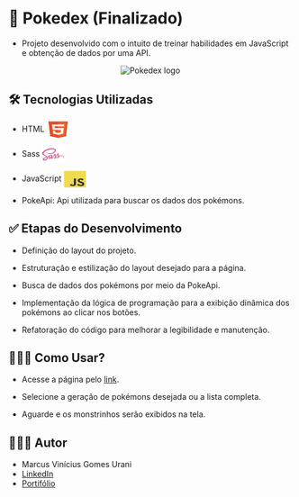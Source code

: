 # 🐉 Pokedex (Finalizado)

- Projeto desenvolvido com o intuito de treinar habilidades em JavaScript e obtenção de dados por uma API.

<div align="center">
    <img width="300" src="https://i.imgur.com/aV4rGWg.png" alt="Pokedex logo"/>
</div>

## 🛠 Tecnologias Utilizadas

- HTML <img align="center" alt="Marcus-HTML" height="30" width="40" src="https://raw.githubusercontent.com/devicons/devicon/master/icons/html5/html5-original.svg">

- Sass <img align="center" alt="Marcus-Sass" height="30" width="40" src="https://raw.githubusercontent.com/devicons/devicon/master/icons/sass/sass-original.svg">

- JavaScript <img align="center" alt="Marcus-JavaScript" height="30" width="40" src="https://raw.githubusercontent.com/devicons/devicon/master/icons/javascript/javascript-original.svg">

- PokeApi: Api utilizada para buscar os dados dos pokémons.

## ✅ Etapas do Desenvolvimento

- Definição do layout do projeto.

- Estruturação e estilização do layout desejado para a página.

- Busca de dados dos pokémons por meio da PokeApi.

- Implementação da lógica de programação para a exibição dinâmica dos pokémons ao clicar nos botões.

- Refatoração do código para melhorar a legibilidade e manutenção.

## 👨🏻‍💻 Como Usar?

- Acesse a página pelo [link](https://pokapp.netlify.app).

- Selecione a geração de pokémons desejada ou a lista completa.

- Aguarde e os monstrinhos serão exibidos na tela.

## 🙋🏻‍♂️ Autor

- Marcus Vinícius Gomes Urani
- [LinkedIn](https://www.linkedin.com/in/marcusurani/)
- [Portifólio](https://marcusurani.netlify.app/)
